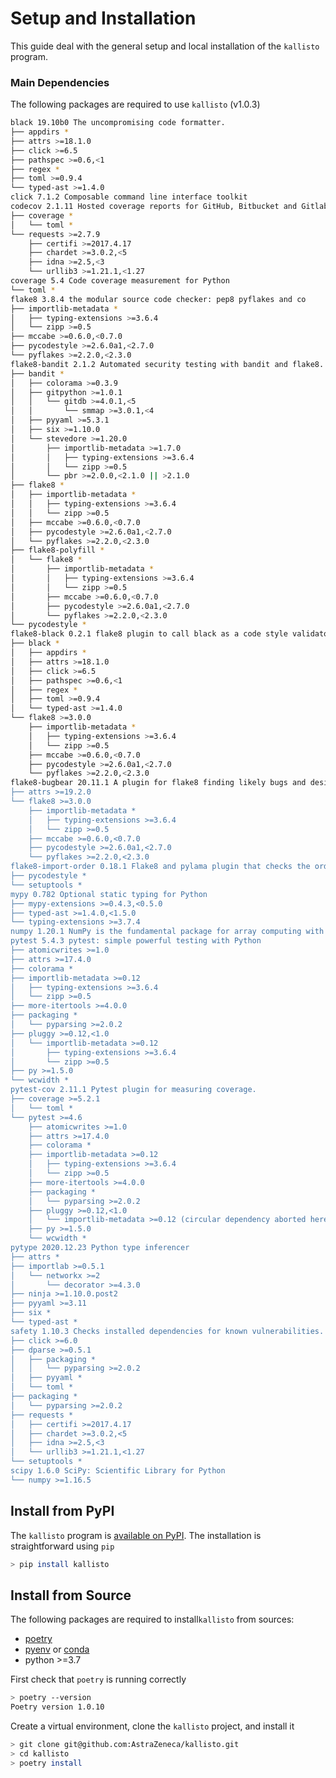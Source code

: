 # Setup and Installation

This guide deal with the general setup and local installation of the `kallisto` program.

### Main Dependencies

The following packages are required to use `kallisto` \(v1.0.3\)

```bash
black 19.10b0 The uncompromising code formatter.
├── appdirs *
├── attrs >=18.1.0
├── click >=6.5
├── pathspec >=0.6,<1
├── regex *
├── toml >=0.9.4
└── typed-ast >=1.4.0
click 7.1.2 Composable command line interface toolkit
codecov 2.1.11 Hosted coverage reports for GitHub, Bitbucket and Gitlab
├── coverage *
│   └── toml *
└── requests >=2.7.9
    ├── certifi >=2017.4.17
    ├── chardet >=3.0.2,<5
    ├── idna >=2.5,<3
    └── urllib3 >=1.21.1,<1.27
coverage 5.4 Code coverage measurement for Python
└── toml *
flake8 3.8.4 the modular source code checker: pep8 pyflakes and co
├── importlib-metadata *
│   ├── typing-extensions >=3.6.4
│   └── zipp >=0.5
├── mccabe >=0.6.0,<0.7.0
├── pycodestyle >=2.6.0a1,<2.7.0
└── pyflakes >=2.2.0,<2.3.0
flake8-bandit 2.1.2 Automated security testing with bandit and flake8.
├── bandit *
│   ├── colorama >=0.3.9
│   ├── gitpython >=1.0.1
│   │   └── gitdb >=4.0.1,<5
│   │       └── smmap >=3.0.1,<4
│   ├── pyyaml >=5.3.1
│   ├── six >=1.10.0
│   └── stevedore >=1.20.0
│       ├── importlib-metadata >=1.7.0
│       │   ├── typing-extensions >=3.6.4
│       │   └── zipp >=0.5
│       └── pbr >=2.0.0,<2.1.0 || >2.1.0
├── flake8 *
│   ├── importlib-metadata *
│   │   ├── typing-extensions >=3.6.4
│   │   └── zipp >=0.5
│   ├── mccabe >=0.6.0,<0.7.0
│   ├── pycodestyle >=2.6.0a1,<2.7.0
│   └── pyflakes >=2.2.0,<2.3.0
├── flake8-polyfill *
│   └── flake8 *
│       ├── importlib-metadata *
│       │   ├── typing-extensions >=3.6.4
│       │   └── zipp >=0.5
│       ├── mccabe >=0.6.0,<0.7.0
│       ├── pycodestyle >=2.6.0a1,<2.7.0
│       └── pyflakes >=2.2.0,<2.3.0
└── pycodestyle *
flake8-black 0.2.1 flake8 plugin to call black as a code style validator
├── black *
│   ├── appdirs *
│   ├── attrs >=18.1.0
│   ├── click >=6.5
│   ├── pathspec >=0.6,<1
│   ├── regex *
│   ├── toml >=0.9.4
│   └── typed-ast >=1.4.0
└── flake8 >=3.0.0
    ├── importlib-metadata *
    │   ├── typing-extensions >=3.6.4
    │   └── zipp >=0.5
    ├── mccabe >=0.6.0,<0.7.0
    ├── pycodestyle >=2.6.0a1,<2.7.0
    └── pyflakes >=2.2.0,<2.3.0
flake8-bugbear 20.11.1 A plugin for flake8 finding likely bugs and design problems in your program. Contains warnings that don't belong in pyflakes and pycodestyle.
├── attrs >=19.2.0
└── flake8 >=3.0.0
    ├── importlib-metadata *
    │   ├── typing-extensions >=3.6.4
    │   └── zipp >=0.5
    ├── mccabe >=0.6.0,<0.7.0
    ├── pycodestyle >=2.6.0a1,<2.7.0
    └── pyflakes >=2.2.0,<2.3.0
flake8-import-order 0.18.1 Flake8 and pylama plugin that checks the ordering of import statements.
├── pycodestyle *
└── setuptools *
mypy 0.782 Optional static typing for Python
├── mypy-extensions >=0.4.3,<0.5.0
├── typed-ast >=1.4.0,<1.5.0
└── typing-extensions >=3.7.4
numpy 1.20.1 NumPy is the fundamental package for array computing with Python.
pytest 5.4.3 pytest: simple powerful testing with Python
├── atomicwrites >=1.0
├── attrs >=17.4.0
├── colorama *
├── importlib-metadata >=0.12
│   ├── typing-extensions >=3.6.4
│   └── zipp >=0.5
├── more-itertools >=4.0.0
├── packaging *
│   └── pyparsing >=2.0.2
├── pluggy >=0.12,<1.0
│   └── importlib-metadata >=0.12
│       ├── typing-extensions >=3.6.4
│       └── zipp >=0.5
├── py >=1.5.0
└── wcwidth *
pytest-cov 2.11.1 Pytest plugin for measuring coverage.
├── coverage >=5.2.1
│   └── toml *
└── pytest >=4.6
    ├── atomicwrites >=1.0
    ├── attrs >=17.4.0
    ├── colorama *
    ├── importlib-metadata >=0.12
    │   ├── typing-extensions >=3.6.4
    │   └── zipp >=0.5
    ├── more-itertools >=4.0.0
    ├── packaging *
    │   └── pyparsing >=2.0.2
    ├── pluggy >=0.12,<1.0
    │   └── importlib-metadata >=0.12 (circular dependency aborted here)
    ├── py >=1.5.0
    └── wcwidth *
pytype 2020.12.23 Python type inferencer
├── attrs *
├── importlab >=0.5.1
│   └── networkx >=2
│       └── decorator >=4.3.0
├── ninja >=1.10.0.post2
├── pyyaml >=3.11
├── six *
└── typed-ast *
safety 1.10.3 Checks installed dependencies for known vulnerabilities.
├── click >=6.0
├── dparse >=0.5.1
│   ├── packaging *
│   │   └── pyparsing >=2.0.2
│   ├── pyyaml *
│   └── toml *
├── packaging *
│   └── pyparsing >=2.0.2
├── requests *
│   ├── certifi >=2017.4.17
│   ├── chardet >=3.0.2,<5
│   ├── idna >=2.5,<3
│   └── urllib3 >=1.21.1,<1.27
└── setuptools *
scipy 1.6.0 SciPy: Scientific Library for Python
└── numpy >=1.16.5
```

## Install from PyPI

The `kallisto` program is [available on PyPI](https://pypi.org/project/kallisto/). The installation is straightforward using `pip`

```bash
> pip install kallisto
```

## Install from Source

The following packages are required to install`kallisto` from sources:

* [poetry](https://python-poetry.org/docs/#installation)
* [pyenv](https://github.com/pyenv/pyenv#installation) or [conda](https://docs.conda.io/projects/conda/en/latest/user-guide/install/index.html)
*  python &gt;=3.7

First check that `poetry` is running correctly

```bash
> poetry --version
Poetry version 1.0.10
```

Create a virtual environment, clone the `kallisto` project, and install it

```bash
> git clone git@github.com:AstraZeneca/kallisto.git
> cd kallisto
> poetry install
```



